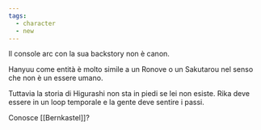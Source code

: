 ```yaml
---
tags:
  - character
  - new
---
```

Il console arc con la sua backstory non è canon.

Hanyuu come entità è molto simile a un Ronove o un Sakutarou nel senso che non è un essere umano.

Tuttavia la storia di Higurashi non sta in piedi se lei non esiste. Rika deve essere in un loop temporale e la gente deve sentire i passi.

Conosce [[Bernkastel]]?